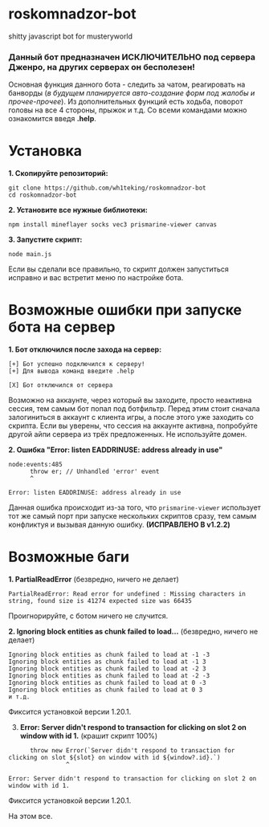 # roskomnadzor-bot
shitty javascript bot for musteryworld

### Данный бот предназначен ИСКЛЮЧИТЕЛЬНО под сервера Дженро, на других серверах он бесполезен!

Основная функция данного бота - следить за чатом, реагировать на банворды (_в будущем планируется авто-создание форм под жалобы и прочее-прочее_).
Из дополнительных функций есть ходьба, поворот головы на все 4 стороны, прыжок и т.д. Со всеми командами можно ознакомится введя **.help**.

# Установка

**1. Скопируйте репозиторий:**
```
git clone https://github.com/wh1teking/roskomnadzor-bot
cd roskomnadzor-bot
```
**2. Установите все нужные библиотеки:**
```
npm install mineflayer socks vec3 prismarine-viewer canvas
```
**3. Запустите скрипт:**
```
node main.js
```

Если вы сделали все правильно, то скрипт должен запуститься исправно и вас встретит меню по настройке бота.

# Возможные ошибки при запуске бота на сервер

**1. Бот отключился после захода на сервер:**
```
[+] Бот успешно подключился к серверу!
[+] Для вывода команд введите .help

[X] Бот отключился от сервера
```
Возможно на аккаунте, через который вы заходите, просто неактивна сессия, тем самым бот попал под ботфильтр. Перед этим стоит сначала залогиниться в аккаунт с клиента игры, а после этого уже заходить со скрипта.
Если вы уверены, что сессия на аккаунте активна, попробуйте другой айпи сервера из трёх предложенных. Не используйте домен.

**2. Ошибка "Error: listen EADDRINUSE: address already in use"**
```
node:events:485
      throw er; // Unhandled 'error' event
      ^

Error: listen EADDRINUSE: address already in use
```
Данная ошибка происходит из-за того, что `prismarine-viewer` использует тот же самый порт при запуске нескольких скриптов сразу, тем самым конфликтуя и вызывая данную ошибку.
**(ИСПРАВЛЕНО В v1.2.2)**

# Возможные баги

**1. PartialReadError** (безвредно, ничего не делает)
```
PartialReadError: Read error for undefined : Missing characters in string, found size is 41274 expected size was 66435
```
Проигнорируйте, с ботом ничего не случится.

**2. Ignoring block entities as chunk failed to load...** (безвредно, ничего не делает)
```
Ignoring block entities as chunk failed to load at -1 -3
Ignoring block entities as chunk failed to load at -1 3
Ignoring block entities as chunk failed to load at -2 3
Ignoring block entities as chunk failed to load at -2 -3
Ignoring block entities as chunk failed to load at 0 -3
Ignoring block entities as chunk failed to load at 0 3
и т.д.
```
Фиксится установкой версии 1.20.1.

3. **Error: Server didn't respond to transaction for clicking on slot 2 on window with id 1.** (крашит скрипт 100%)
```
      throw new Error(`Server didn't respond to transaction for clicking on slot ${slot} on window with id ${window?.id}.`)
                ^

Error: Server didn't respond to transaction for clicking on slot 2 on window with id 1.
```
Фиксится установкой версии 1.20.1.

На этом все.
